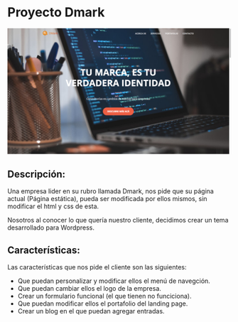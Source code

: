 # Proyecto Dmark

![img/screenshot.png](screenshot.png)
## Descripción:

Una empresa lider en su rubro llamada Dmark, nos pide que su página actual (Página estática), pueda ser modificada por ellos mismos, sin modificar el html y css de esta.

Nosotros al conocer lo que quería nuestro cliente, decidimos crear un tema  desarrollado para Wordpress.

## Características:

Las características que nos pide el cliente son las siguientes:

-	Que puedan personalizar y modificar ellos el menú de navegción.
- 	Que puedan cambiar ellos el logo de la empresa.
-  Crear un formulario funcional (el que tienen no funciciona).
-	Que puedan modificar ellos el portafolio del landing page.
- 	Crear un blog en el que puedan agregar entradas.
